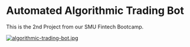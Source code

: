 # Automated Algorithmic Trading Bot

This is the 2nd Project from our SMU Fintech Bootcamp.

[![algorithmic-trading-bot.jpg](https://i.postimg.cc/BQHD8T2c/algorithmic-trading-bot.jpg)](https://postimg.cc/BXZtk1YX)
